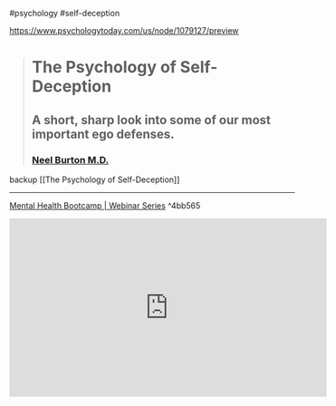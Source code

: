 
#psychology #self-deception

https://www.psychologytoday.com/us/node/1079127/preview
> # The Psychology of Self-Deception
> 
> ## A short, sharp look into some of our most important ego defenses.
> 
> ### [Neel Burton M.D.](https://www.psychologytoday.com/us/contributors/neel-burton-md)

backup [[The Psychology of Self-Deception]]

---

[Mental Health Bootcamp | Webinar Series](https://www.youtube.com/playlist?list=PLYxtGyYUCbEHbXzu15FuLuZ6vdVaIAwnL) ^4bb565

<iframe width="560" height="315" src="https://www.youtube.com/embed/2tGZA-F1_n0" title="YouTube video player" frameborder="0" allow="accelerometer; autoplay; clipboard-write; encrypted-media; gyroscope; picture-in-picture" allowfullscreen></iframe>